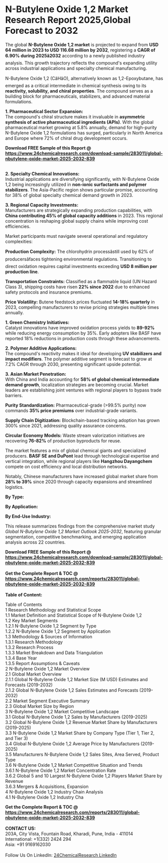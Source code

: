 <h1>N-Butylene Oxide 1,2 Market Research Report 2025,Global Forecast to 2032</h1><p>The global <strong>N-Butylene Oxide 1,2 market</strong> is projected to expand from <strong>USD 64 million in 2023 to USD 116.68 million by 2032</strong>, registering a <strong>CAGR of 6.90% during 2025â2032</strong> according to a newly published industry analysis. This growth trajectory reflects the compound's expanding utility across industrial applications and specialty chemical manufacturing.</p><p>N-Butylene Oxide 1,2 (CâHâO), alternatively known as 1,2-Epoxybutane, has emerged as a critical intermediate in chemical synthesis owing to its <strong>reactivity, solubility, and chiral properties</strong>. The compound serves as a building block for pharmaceuticals, stabilizers, and advanced material formulations.</p><p><strong>1. Pharmaceutical Sector Expansion:</strong><br>
The compound's chiral structure makes it invaluable in <strong>asymmetric synthesis of active pharmaceutical ingredients (APIs)</strong>. With the global pharmaceutical market growing at 5.8% annually, demand for high-purity N-Butylene Oxide 1,2 formulations has surged, particularly in North America and Europe where 72% of chiral drug development occurs.</p><div><b>Download FREE Sample of this Report @ 
            <a href="https://www.24chemicalresearch.com/download-sample/283011/global-nbutylene-oxide-market-2025-2032-839">
            https://www.24chemicalresearch.com/download-sample/283011/global-nbutylene-oxide-market-2025-2032-839</a></b></div><br><p><strong>2. Specialty Chemical Innovations:</strong><br>
Industrial applications are diversifying significantly, with N-Butylene Oxide 1,2 being increasingly utilized in <strong>non-ionic surfactants and polymer stabilizers</strong>. The Asia-Pacific region shows particular promise, accounting for 38% of global specialty chemical demand growth in 2023.</p><p><strong>3. Regional Capacity Investments:</strong><br>
Manufacturers are strategically expanding production capabilities, with <strong>China contributing 45% of global capacity additions</strong> in 2023. This regional concentration is reshaping global supply chains while improving cost efficiencies.</p><p>Market participants must navigate several operational and regulatory complexities:</p><p><strong>Production Complexity:</strong> The chlorohydrin processâstill used by 62% of producersâfaces tightening environmental regulations. Transitioning to direct oxidation requires capital investments exceeding <strong>USD 8 million per production line</strong>.</p><p><strong>Transportation Constraints:</strong> Classified as a flammable liquid (UN Hazard Class 3), shipping costs have risen <strong>22% since 2022</strong> due to enhanced safety protocols and insurance premiums.</p><p><strong>Price Volatility:</strong> Butene feedstock prices fluctuated <strong>14-18% quarterly</strong> in 2023, compelling manufacturers to revise pricing strategies multiple times annually.</p><p><strong>1. Green Chemistry Initiatives:</strong><br>
Catalyst innovations have improved oxidation process yields to <strong>89-92%</strong> while reducing energy consumption by 35%. Early adopters like BASF have reported 18% reductions in production costs through these advancements.</p><p><strong>2. Polymer Additive Applications:</strong><br>
The compound's reactivity makes it ideal for developing <strong>UV stabilizers and impact modifiers</strong>. The polymer additive segment is forecast to grow at 7.2% CAGR through 2030, presenting significant upside potential.</p><p><strong>3. Asian Market Penetration:</strong><br>
With China and India accounting for <strong>58% of global chemical intermediate demand growth</strong>, localization strategies are becoming crucial. Market leaders are establishing joint ventures with regional players to bypass trade barriers.</p><p><strong>Purity Standardization:</strong> Pharmaceutical-grade (&gt;99.5% purity) now commands <strong>35% price premiums</strong> over industrial-grade variants.</p><p><strong>Supply Chain Digitization:</strong> Blockchain-based tracking adoption has grown 300% since 2021, addressing quality assurance concerns.</p><p><strong>Circular Economy Models:</strong> Waste stream valorization initiatives are recovering <strong>76-82%</strong> of production byproducts for reuse.</p><p>The market features a mix of global chemical giants and specialized producers. <strong>BASF SE and DuPont</strong> lead through technological expertise and vertical integration, while regional players like <strong>Hangzhou Dayangchem</strong> compete on cost efficiency and local distribution networks.</p><p>Notably, Chinese manufacturers have increased global market share from <strong>28% to 39%</strong> since 2020 through capacity expansions and streamlined logistics.</p><p><strong>By Type:</strong></p><p><strong>By Application:</strong></p><p><strong>By End-Use Industry:</strong></p><p>This release summarizes findings from the comprehensive market study <em>Global N-Butylene Oxide 1,2 Market Outlook 2025-2032</em>, featuring granular segmentation, competitive benchmarking, and emerging application analysis across 22 countries.</p><div><b>Download FREE Sample of this Report @ 
            <a href="https://www.24chemicalresearch.com/download-sample/283011/global-nbutylene-oxide-market-2025-2032-839">
            https://www.24chemicalresearch.com/download-sample/283011/global-nbutylene-oxide-market-2025-2032-839</a></b></div><br><div><b>Get the Complete Report & TOC @ 
            <a href="https://www.24chemicalresearch.com/reports/283011/global-nbutylene-oxide-market-2025-2032-839">
            https://www.24chemicalresearch.com/reports/283011/global-nbutylene-oxide-market-2025-2032-839</a></b></div><br>
            <b>Table of Content:</b><p>Table of Contents<br />
1 Research Methodology and Statistical Scope<br />
1.1 Market Definition and Statistical Scope of N-Butylene Oxide 1,2<br />
1.2 Key Market Segments<br />
1.2.1 N-Butylene Oxide 1,2 Segment by Type<br />
1.2.2 N-Butylene Oxide 1,2 Segment by Application<br />
1.3 Methodology & Sources of Information<br />
1.3.1 Research Methodology<br />
1.3.2 Research Process<br />
1.3.3 Market Breakdown and Data Triangulation<br />
1.3.4 Base Year<br />
1.3.5 Report Assumptions & Caveats<br />
2 N-Butylene Oxide 1,2 Market Overview<br />
2.1 Global Market Overview<br />
2.1.1 Global N-Butylene Oxide 1,2 Market Size (M USD) Estimates and Forecasts (2019-2032)<br />
2.1.2 Global N-Butylene Oxide 1,2 Sales Estimates and Forecasts (2019-2032)<br />
2.2 Market Segment Executive Summary<br />
2.3 Global Market Size by Region<br />
3 N-Butylene Oxide 1,2 Market Competitive Landscape<br />
3.1 Global N-Butylene Oxide 1,2 Sales by Manufacturers (2019-2025)<br />
3.2 Global N-Butylene Oxide 1,2 Revenue Market Share by Manufacturers (2019-2025)<br />
3.3 N-Butylene Oxide 1,2 Market Share by Company Type (Tier 1, Tier 2, and Tier 3)<br />
3.4 Global N-Butylene Oxide 1,2 Average Price by Manufacturers (2019-2025)<br />
3.5 Manufacturers N-Butylene Oxide 1,2 Sales Sites, Area Served, Product Type<br />
3.6 N-Butylene Oxide 1,2 Market Competitive Situation and Trends<br />
3.6.1 N-Butylene Oxide 1,2 Market Concentration Rate<br />
3.6.2 Global 5 and 10 Largest N-Butylene Oxide 1,2 Players Market Share by Revenue<br />
3.6.3 Mergers & Acquisitions, Expansion<br />
4 N-Butylene Oxide 1,2 Industry Chain Analysis<br />
4.1 N-Butylene Oxide 1,2 Industry Cha</p><div><b>Get the Complete Report & TOC @ 
            <a href="https://www.24chemicalresearch.com/reports/283011/global-nbutylene-oxide-market-2025-2032-839">
            https://www.24chemicalresearch.com/reports/283011/global-nbutylene-oxide-market-2025-2032-839</a></b></div><br><b>CONTACT US:</b><br>
            203A, City Vista, Fountain Road, Kharadi, Pune, India - 411014<br>
            International: +1(332) 2424 294<br>
            Asia: +91 9169162030 <br><br>
            Follow Us On LinkedIn: <a href="https://www.linkedin.com/company/24chemicalresearch/">24ChemicalResearch LinkedIn</a>